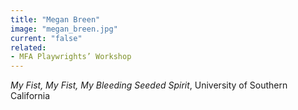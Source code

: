 ```yaml
---
title: "Megan Breen"
image: "megan_breen.jpg"
current: "false"
related:
- MFA Playwrights’ Workshop
---
```


*My Fist, My Fist, My Bleeding Seeded Spirit*, University of Southern California

